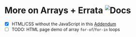 # More on Arrays + Errata ![Docs](https://img.shields.io/badge/Documentation%20Status-%7E10%25%20Minimal%20Outline-lightgrey?logo=Read%20the%20Docs)

- [x] HTML/CSS without the JavaScript in this [Addendum](./addendum/ReadMe.md)
- [ ] TODO: HTML page demo of array `for-of`/`for-in` loops
